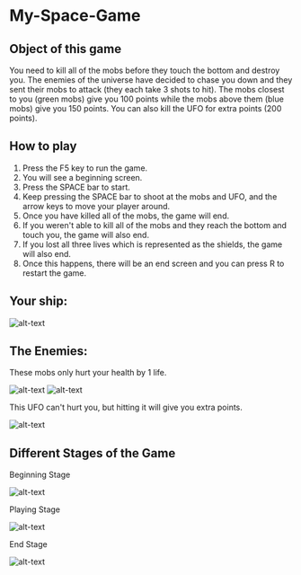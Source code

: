 # My-Space-Game

## Object of this game

You need to kill all of the mobs before they touch the bottom and destroy you. The enemies of the universe have decided to chase you down and they sent their mobs to attack (they each take 3 shots to hit). The mobs closest to you (green mobs) give you 100 points while the mobs above them (blue mobs) give you 150 points. You can also kill the UFO for extra points (200 points). 

## How to play

1. Press the F5 key to run the game.
2. You will see a beginning screen.
2. Press the SPACE bar to start. 
3. Keep pressing the SPACE bar to shoot at the mobs and UFO, and the arrow keys to move your player around. 
4. Once you have killed all of the mobs, the game will end. 
5. If you weren't able to kill all of the mobs and they reach the bottom and touch you, the game will also end. 
6. If you lost all three lives which is represented as the shields, the game will also end. 
7. Once this happens, there will be an end screen and you can press R to restart the game. 

## Your ship:

![alt-text](https://raw.github.com/achen6159/My-Space-Game/master/Assets/Images/Ships/playerShip2_blue.png "Ship")

## The Enemies:

These mobs only hurt your health by 1 life. 

![alt-text](https://raw.github.com/achen6159/My-Space-Game/master/Assets/Images/Enemies/enemyGreen1.png "Green Mob")
![alt-text](https://raw.github.com/achen6159/My-Space-Game/master/Assets/Images/Enemies/enemyBlue3.png "Blue Mob")

This UFO can't hurt you, but hitting it will give you extra points. 

![alt-text](https://raw.github.com/achen6159/My-Space-Game/master/Assets/Images/Enemies/ufoBlue.png "UFO")

## Different Stages of the Game

Beginning Stage

![alt-text](https://raw.github.com/achen6159/My-Space-Game/master/screenshots/beginning_screen.PNG "Beginning Stage")

Playing Stage

![alt-text](https://raw.github.com/achen6159/My-Space-Game/master/screenshots/playing_screen.PNG "Playing Stage")

End Stage

![alt-text](https://raw.github.com/achen6159/My-Space-Game/master/screenshots/end_screen.PNG "End Stage")


